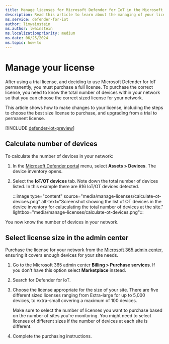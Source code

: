 ```yaml
---
title: Manage licenses for Microsoft Defender for IoT in the Microsoft Defender portal
description: Read this article to learn about the managing of your license for Defender for IoT in the Microsoft Defender portal.
ms.service: defender-for-iot
author: limwainstein
ms.author: lwainstein
ms.localizationpriority: medium
ms.date: 06/25/2024
ms.topic: how-to
---
```


# Manage your license

After using a trial license, and deciding to use Microsoft Defender for IoT permanently, you must purchase a full license. To purchase the correct license, you need to know the total number of devices within your network so that you can choose the correct sized license for your network.

This article shows how to make changes to your license, including the steps to choose the best size license to purchase, and upgrading from a trial to permanent license.

[!INCLUDE [defender-iot-preview](../includes//defender-for-iot-defender-public-preview.md)]

## Calculate number of devices
 
To calculate the number of devices in your network:

1. In the [Microsoft Defender portal](https://security.microsoft.com/machines) menu, select **Assets > Devices**. The device inventory opens.
1. Select the **IoT/OT devices** tab. Note down the total number of devices listed. In this example there are 816 IoT/OT devices detected.

    :::image type="content" source="media/manage-licenses/calculate-ot-devices.png" alt-text="Screenshot showing the list of OT devices in the device inventory for caluculating the total number of devices at the site." lightbox="media/manage-licenses/calculate-ot-devices.png":::

You now know the number of devices in your network.

## Select license size in the admin center

Purchase the license for your network from the [Microsoft 365 admin center](/microsoft-365/commerce/licenses/buy-licenses), ensuring it covers enough devices for your site needs.

1. Go to the Microsoft 365 admin center **Billing > Purchase services**. If you don't have this option select **Marketplace** instead.

1. Search for Defender for IoT.

1. Choose the license appropriate for the size of your site. There are five different sized licenses ranging from Extra-large for up to 5,000 devices, to extra-small covering a maximum of 100 devices.

    Make sure to select the number of licenses you want to purchase based on the number of sites you're monitoring. You might need to select licenses of different sizes if the number of devices at each site is different.

1. Complete the purchasing instructions.
